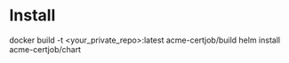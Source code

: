 # Install
docker build -t <your_private_repo>:latest acme-certjob/build
helm install acme-certjob/chart